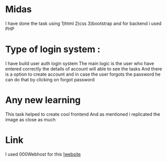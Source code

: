 # Midas
I have done the task using
1)html
2)css
3)bootstrap
and for backend i used PHP
# Type of login system :

I have build user auth login system
The main logic is the user who have entered correctly the details of account will able to see the tasks 
And there is a option to create account and in case the user forgots the password he can do that by clicking on forgot password
# Any new learning
This task helped to create cool frontend 
And as mentioned i replicated the image as close as much

# Link
I used 000Webhost for this
[!website](https://armigeral-pens.000webhostapp.com/midas/)
